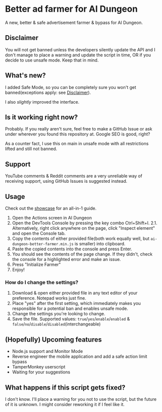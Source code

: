 # Better ad farmer for AI Dungeon
A new, better & safe advertisement farmer & bypass for AI Dungeon.

## Disclaimer
You will not get banned unless the developers silently update the API and I don't manage to place a warning and update the script in time, OR if you decide to use unsafe mode. Keep that in mind.

## What's new?
I added Safe Mode, so you can be completely sure you won't get banned(exceptions apply: see [Disclaimer](#disclaimer)).

I also *slightly* improved the interface.

## Is it working right now?
Probably. If you really aren't sure, feel free to make a GitHub Issue or ask under wherever you found this repository at. Google SEO is good, right?

As a counter fact, I use this on main in unsafe mode with all restrictions lifted and still not banned.

## Support
YouTube comments & Reddit comments are a very unreliable way of receiving support, using GitHub Issues is suggested instead.

## Usage
Check out the [showcase](https://youtu.be/Jr_UAZQ-mqQ) for an all-in-1 guide.
1. Open the Actions screen in AI Dungeon
2. Open the DevTools Console by pressing the key combo Ctrl+Shift+I.
2.1. Alternatively, right click anywhere on the page, click "Inspect element" and open the Console tab.
3. Copy the contents of either provided file(both work equally well, but `ai-dungeon-better-farmer.min.js` is smaller) into clipboard.
4. Paste the copied contents into the console and press Enter.
5. You should see the contents of the page change. If they didn't, check the console for a highlighted error and make an issue.
6. Press "Initialize Farmer"
7. Enjoy!
### How do I change the settings?
1. Download & open either provided file in any text editor of your preference. Notepad works just fine.
2. Place "yes" after the first setting, which immediately makes you responsible for a potential ban and enables unsafe mode.
3. Change the settings you're looking to change.
4. Save the file.
Supported values: `true`/`yes`/`enable`/`enabled` & `false`/`no`/`disable`/`disabled`(interchangeable)

## (Hopefully) Upcoming features
- Node.js support and Monitor Mode
- Reverse engineer the mobile application and add a safe action limit bypass
- TamperMonkey userscript
- Waiting for your suggestions

## What happens if this script gets fixed?
I don't know. I'll place a warning for you not to use the script, but the future of it is unknown. I might consider reworking it if I feel like it.
